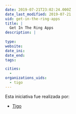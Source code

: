 ```yaml
---
date: 2019-07-21T23:02:24.000Z
date_last_modified: 2019-07-21
uid: get-in-the-ring-apps
title: |
  Get In The Ring Apps
description: |
  
type: 
website: 
date_ini: 
date_end: 
tags:

cities: 
  - 
organizations_uids:
  - tigo
---
```


Esta iniciativa fue realizada por:

- [Tigo](/organizaciones/tigo)

